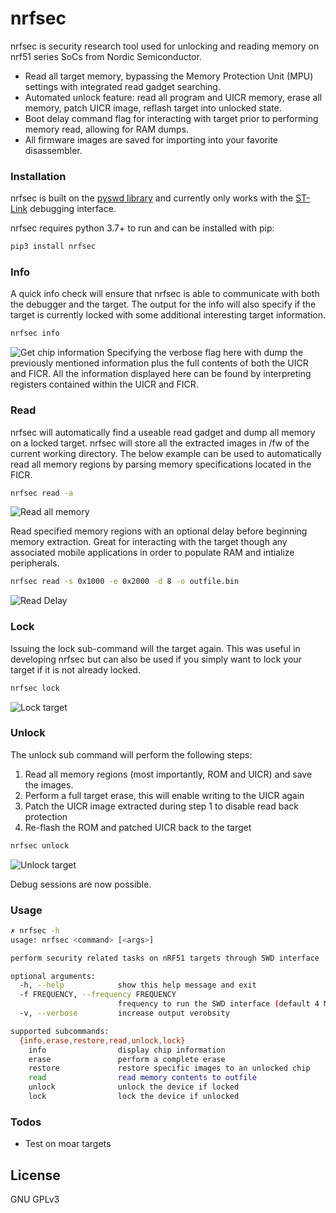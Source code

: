 # nrfsec 

nrfsec is security research tool used for unlocking and reading memory on nrf51 series SoCs from Nordic Semiconductor. 

  - Read all target memory, bypassing the Memory Protection Unit (MPU) settings with integrated read gadget searching.
  - Automated unlock feature: read all program and UICR memory, erase all memory, patch UICR image, reflash target into unlocked state.
  - Boot delay command flag for interacting with target prior to performing memory read, allowing for RAM dumps.
  - All firmware images are saved for importing into your favorite disassembler.

### Installation
nrfsec is built on the [pyswd library](https://github.com/cortexm/pyswd/) and currently only works with the [ST-Link](https://www.adafruit.com/product/2548) debugging interface.

nrfsec requires python 3.7+ to run and can be installed with pip:

```sh
pip3 install nrfsec
```

### Info
A quick info check will ensure that nrfsec is able to communicate with both the debugger and the target. The output for the info will also specify if the target is currently locked with some additional interesting target information. 
```sh
nrfsec info
```
![Get chip information](https://raw.githubusercontent.com/buildxyz-git/nrfsec/master/images/nrfsec_info.gif)
Specifying the verbose flag here with dump the previously mentioned information plus the full contents of both the UICR and FICR. All the information displayed here can be found by interpreting registers contained within the UICR and FICR.


### Read
nrfsec will automatically find a useable read gadget and dump all memory on a locked target. nrfsec will store all the extracted images in /fw of the current working directory. The below example can be used to automatically read all memory regions by parsing memory specifications located in the FICR.
```sh
nrfsec read -a
```
![Read all memory](https://raw.githubusercontent.com/buildxyz-git/nrfsec/master/images/nrfsec_readall.gif)

Read specified memory regions with an optional delay before beginning memory extraction. Great for interacting with the target though any associated mobile applications in order to populate RAM and intialize peripherals.
```sh
nrfsec read -s 0x1000 -e 0x2000 -d 8 -o outfile.bin 
```
![Read Delay](https://raw.githubusercontent.com/buildxyz-git/nrfsec/master/images/nrfsec_read_delay.gif)


### Lock
Issuing the lock sub-command will the target again. This was useful in developing nrfsec but can also be used if you simply want to lock your target if it is not already locked.
```sh
nrfsec lock
```
![Lock target](https://raw.githubusercontent.com/buildxyz-git/nrfsec/master/images/nrfsec_locktarget.gif)


### Unlock
The unlock sub command will perform the following steps:
1.	Read all memory regions (most importantly, ROM and UICR) and save the images.
2.	Perform a full target erase, this will enable writing to the UICR again
3.	Patch the UICR image extracted during step 1 to disable read back protection
4.	Re-flash the ROM and patched UICR back to the target

```sh
nrfsec unlock
```
![Unlock target](https://raw.githubusercontent.com/buildxyz-git/nrfsec/master/images/nrfsec_unlock.gif)

Debug sessions are now possible.


### Usage
```sh
✗ nrfsec -h
usage: nrfsec <command> [<args>]

perform security related tasks on nRF51 targets through SWD interface

optional arguments:
  -h, --help            show this help message and exit
  -f FREQUENCY, --frequency FREQUENCY
                        frequency to run the SWD interface (default 4 MHz)
  -v, --verbose         increase output verobsity

supported subcommands:
  {info,erase,restore,read,unlock,lock}
    info                display chip information
    erase               perform a complete erase
    restore             restore specific images to an unlocked chip
    read                read memory contents to outfile
    unlock              unlock the device if locked
    lock                lock the device if unlocked
```

### Todos

 - Test on moar targets

License
----

GNU GPLv3 

